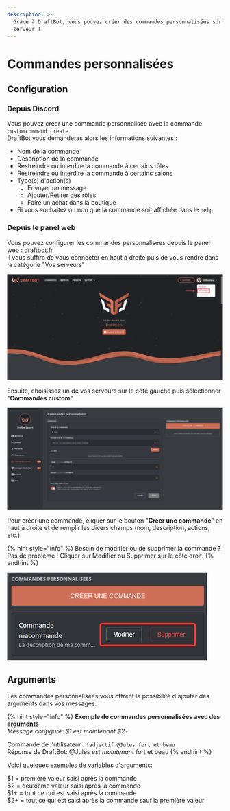 ```yaml
---
description: >-
  Grâce à DraftBot, vous pouvez créer des commandes personnalisées sur votre
  serveur !
---
```


# Commandes personnalisées

## Configuration

### Depuis Discord

Vous pouvez créer une commande personnalisée avec la commande `customcommand create`  
DraftBot vous demanderas alors les informations suivantes :

* Nom de la commande
* Description de la commande
* Restreindre ou interdire la commande à certains rôles
* Restreindre ou interdire la commande à certains salons
* Type\(s\) d'action\(s\) 
  * Envoyer un message
  * Ajouter/Retirer des rôles
  * Faire un achat dans la boutique
* Si vous souhaitez ou non que la commande soit affichée dans le `help`

### Depuis le panel web

Vous pouvez configurer les commandes personnalisées depuis le panel web : [draftbot.fr](https://draftbot.fr)  
Il vous suffira de vous connecter en haut à droite puis de vous rendre dans la catégorie "Vos serveurs"

![](../.gitbook/assets/image%20%2841%29.png)

Ensuite, choisissez un de vos serveurs sur le côté gauche puis sélectionner "**Commandes custom**"

![](../.gitbook/assets/image%20%2839%29.png)

Pour créer une commande, cliquer sur le bouton "**Créer une commande**" en haut à droite et de remplir les divers champs \(nom, description, actions, etc.\).

{% hint style="info" %}
Besoin de modifier ou de supprimer la commande ?   
Pas de problème ! Cliquer sur Modifier ou Supprimer sur le côté droit.
{% endhint %}

![](../.gitbook/assets/image%20%2840%29.png)

## Arguments

Les commandes personnalisées vous offrent la possibilité d'ajouter des arguments dans vos messages.

{% hint style="info" %}
**Exemple de commandes personnalisées avec des arguments**  
_Message configuré: $1 est maintenant $2+_  
  
Commande de l'utilisateur : `!adjectif @Jules fort et beau`  
Réponse de DraftBot: @Jules _est maintenant_ fort et beau
{% endhint %}

Voici quelques exemples de variables d'arguments:  
  
$1 = première valeur saisi après la commande  
$2 = deuxième valeur saisi après la commande  
$1+ = tout ce qui est saisi après la commande  
$2+ = tout ce qui est saisi après la commande sauf la première valeur

